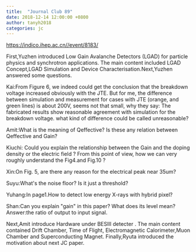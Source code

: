 ```yaml
---
title:  "Journal Club 89"
date: 2018-12-14 12:00:00 +0800
author: tanyh2018
categories: jc
---
```


<https://indico.ihep.ac.cn//event/8183/>

First,Yuzhen introduced Low Gain Avalanche Detectors (LGAD) for particle physics and synchrotron applications. The main content included LGAD Concept,LGAD Simulation and Device Characterisation.Next,Yuzhen answered some questions.

Kai:From Figure 6, we indeed could get the conclusion that the breakdown voltage increased obviously with the JTE. But for me, the difference between simulation and measurement for cases with JTE (orange, and green lines) is about 200V, seems not that small, why they say: The fabricated results show reasonable agreement with simulation for the breakdown voltage. what kind of difference could be called unreasonable?

Amit:What is the meaning of Qeffective? Is these any relation between Qeffective and Gain?

Kiuchi: Could you explain the relationship between the Gain and the doping density or the electric field ? From this point of view, how we can very roughly understand the Fig4.and Fig.10 ?

Xin:On Fig. 5, are there any reason for the electrical peak near 35um?

Suyu:What's the noise floor? Is it just a threshold?

Yuhang:In page1.How to detect low energy X-rays with hybrid pixel?

Shan:Can you explain "gain" in this paper? What does its level mean?
Answer:the ratio of output to input signal.

Next,Amit introduce Hardware under BESIII detecter . The main content contained Drift Chamber, Time of Flight, Electromagnetic Calorimeter,Muon Chamber and Superconducting Magnet. Finally,Ryuta introduced the motivation about next JC paper.
